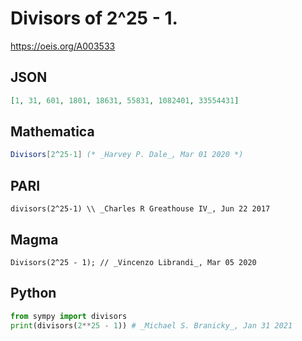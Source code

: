 # Divisors of 2^25 \- 1\.
https://oeis.org/A003533
## JSON
```JSON
[1, 31, 601, 1801, 18631, 55831, 1082401, 33554431]
```
## Mathematica
```Mathematica
Divisors[2^25-1] (* _Harvey P. Dale_, Mar 01 2020 *)
```
## PARI
```PARI
divisors(2^25-1) \\ _Charles R Greathouse IV_, Jun 22 2017
```
## Magma
```Magma
Divisors(2^25 - 1); // _Vincenzo Librandi_, Mar 05 2020
```
## Python
```Python
from sympy import divisors
print(divisors(2**25 - 1)) # _Michael S. Branicky_, Jan 31 2021
```
